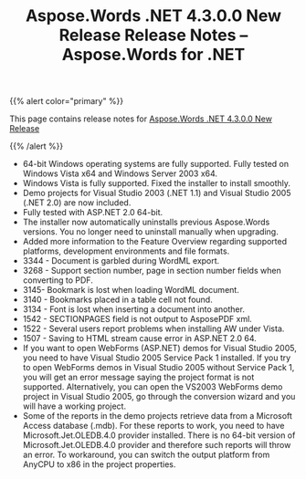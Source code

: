 ﻿---
title: Aspose.Words .NET 4.3.0.0 New Release Release Notes – Aspose.Words for .NET
articleTitle: Aspose.Words .NET 4.3.0.0 New Release Release Notes
linktitle: Aspose.Words .NET 4.3.0.0 New Release Release Notes
description: "Aspose.Words .NET 4.3.0.0 New Release Release Notes – learn about the latest updates and fixes."
type: docs
weight: 280
url: /net/aspose-words-net-4-3-0-0-new-release-release-notes/
---

{{% alert color="primary" %}}

This page contains release notes for [Aspose.Words .NET 4.3.0.0 New Release](https://downloads.aspose.com/words/net/new-releases/aspose.words-.net-4.3.0.0-new-release/)

{{% /alert %}}

- 64-bit Windows operating systems are fully supported. Fully tested on Windows Vista x64 and Windows Server 2003 x64.
- Windows Vista is fully supported. Fixed the installer to install smoothly.
- Demo projects for Visual Studio 2003 (.NET 1.1) and Visual Studio 2005 (.NET 2.0) are now included.
- Fully tested with ASP.NET 2.0 64-bit.
- The installer now automatically uninstalls previous Aspose.Words versions. You no longer need to uninstall manually when upgrading.
- Added more information to the Feature Overview regarding supported platforms, development environments and file formats.
- 3344 - Document is garbled during WordML export.
- 3268 - Support section number, page in section number fields when converting to PDF.
- 3145- Bookmark is lost when loading WordML document.
- 3140 - Bookmarks placed in a table cell not found.
- 3134 - Font is lost when inserting a document into another.
- 1542 - SECTIONPAGES field is not output to AsposePDF xml.
- 1522 - Several users report problems when installing AW under Vista.
- 1507 - Saving to HTML stream cause error in ASP.NET 2.0 64.
- If you want to open WebForms (ASP.NET) demos for Visual Studio 2005, you need to have Visual Studio 2005 Service Pack 1 installed. If you try to open WebForms demos in Visual Studio 2005 without Service Pack 1, you will get an error message saying the project format is not supported. Alternatively, you can open the VS2003 WebForms demo project in Visual Studio 2005, go through the conversion wizard and you will have a working project.
- Some of the reports in the demo projects retrieve data from a Microsoft Access database (.mdb). For these reports to work, you need to have Microsoft.Jet.OLEDB.4.0 provider installed. There is no 64-bit version of Microsoft.Jet.OLEDB.4.0 provider and therefore such reports will throw an error. To workaround, you can switch the output platform from AnyCPU to x86 in the project properties.


